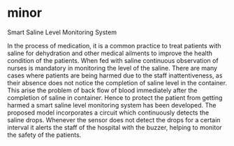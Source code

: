 # minor
Smart Saline Level Monitoring System

In the process of medication, it is a common practice to treat patients with saline for dehydration and other medical ailments to improve the health condition of the patients. When fed with saline continuous observation of nurses is mandatory in monitoring the level of the saline. There are many cases where patients are being harmed due to the staff inattentiveness, as their absence does not notice the completion of saline level in the container. This arise the problem of back flow of blood immediately after the completion of saline in container. Hence to protect the patient from getting harmed a smart saline level monitoring system has been developed. The proposed model incorporates a circuit which continuously detects the saline drops. Whenever the sensor does not detect the drops for a certain interval it alerts the staff of the hospital with the buzzer, helping to monitor the safety of the patients.
